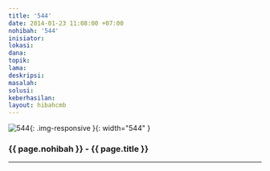```yaml
---
title: '544'
date: 2014-01-23 11:08:00 +07:00
nohibah: '544'
inisiator:
lokasi:
dana:
topik:
lama:
deskripsi:
masalah:
solusi:
keberhasilan:
layout: hibahcmb
---
```


![544](/static/img/hibahcmb/544.png){: .img-responsive }{: width="544" }

### {{ page.nohibah }} - {{ page.title }}

---
